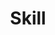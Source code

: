 ---
widget: featurette
headless: true  # This file represents a page section.
title: Skill
weight: 10

# ... Put Your Section Options Here (title etc.) ...

# Showcase personal skills or business features.
# Add/remove as many `feature` blocks below as you like.
# For available icons, see: https://wowchemy.com/docs/page-builder/#icons
feature:
  - icon: python
    icon_pack: fab
    name: Python
    #description: 90%
  - icon: c
    icon_pack: fab
    name: C
    #description: 100%
---